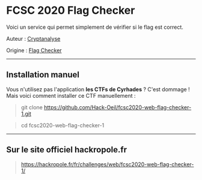 # FCSC 2020 Flag Checker

Voici un service qui permet simplement de vérifier si le flag est correct.


Auteur : [Cryptanalyse](https://twitter.com/Cryptanalyse)


Origine : [Flag Checker](https://hackropole.fr/fr/challenges/web/fcsc2020-web-flag-checker-1/)


-----------

## Installation manuel
Vous n'utilisez pas l'application **les CTFs de Cyrhades** ? C'est dommage !
Mais voici comment installer ce CTF manuellement :

> git clone https://github.com/Hack-Oeil/fcsc2020-web-flag-checker-1.git

> cd fcsc2020-web-flag-checker-1


-----------

## Sur le site officiel hackropole.fr
> https://hackropole.fr/fr/challenges/web/fcsc2020-web-flag-checker-1/